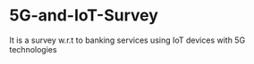 # 5G-and-IoT-Survey
It is a survey w.r.t to banking services using IoT devices with 5G technologies
